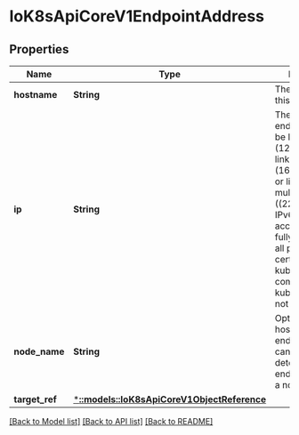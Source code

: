 # IoK8sApiCoreV1EndpointAddress

## Properties
Name | Type | Description | Notes
------------ | ------------- | ------------- | -------------
**hostname** | **String** | The Hostname of this endpoint | [optional] 
**ip** | **String** | The IP of this endpoint. May not be loopback (127.0.0.0/8), link-local (169.254.0.0/16), or link-local multicast ((224.0.0.0/24). IPv6 is also accepted but not fully supported on all platforms. Also, certain kubernetes components, like kube-proxy, are not IPv6 ready. | 
**node_name** | **String** | Optional: Node hosting this endpoint. This can be used to determine endpoints local to a node. | [optional] 
**target_ref** | [***::models::IoK8sApiCoreV1ObjectReference**](io.k8s.api.core.v1.ObjectReference.md) |  | [optional] 

[[Back to Model list]](../README.md#documentation-for-models) [[Back to API list]](../README.md#documentation-for-api-endpoints) [[Back to README]](../README.md)


